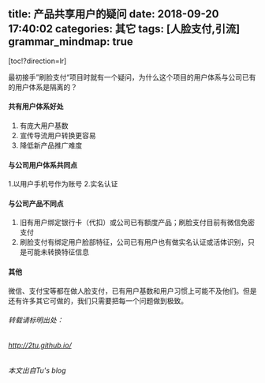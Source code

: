 title: 产品共享用户的疑问
date: 2018-09-20 17:40:02
categories: 其它 
tags: [人脸支付,引流]
grammar_mindmap: true
---


[toc!?direction=lr]

最初接手”刷脸支付“项目时就有一个疑问，为什么这个项目的用户体系与公司已有的用户体系是隔离的？

#### 共有用户体系好处
1. 有庞大用户基数
2. 宣传导流用户转换更容易
3. 降低新产品推广难度

#### 与公司用户体系共同点

1.以用户手机号作为账号
2.实名认证
 
#### 与公司产品不同点

1. 旧有用户绑定银行卡（代扣）或公司已有额度产品；刷脸支付目前有微信免密支付
2. 刷脸支付有绑定用户脸部特征，公司已有用户也有做实名认证或活体识别，只是可能未转换特征信息

#### 其他

微信、支付宝等都在做人脸支付，已有用户基数和用户习惯上可能不及他们。但是还有许多其它可做的，我们只需要把每一个问题做到极致。




###### 转载请标明出处： 
###### http://2tu.github.io/
###### 本文出自Tu's blog